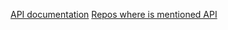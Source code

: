 [API documentation](http://docs.weaved.com/docs)
[Repos where is mentioned API](https://github.com/weaved/misc_bins_and_scripts/search?utf8=%E2%9C%93&q=api.weaved.com&type=)